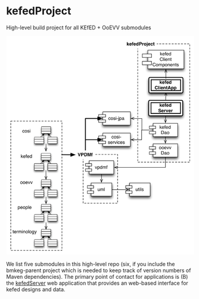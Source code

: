 kefedProject
============

High-level build project for all KEfED + OoEVV submodules

<img src="design/kefed.jpg" width="600px">

We list five submodules in this high-level repo (six, if you include the bmkeg-parent project 
which is needed to keep track of version numbers of Maven dependencies). 
The primary point of contact for applications is 
(B) the [kefedServer](https://github.com/BMKEG/kefedServer) web application 
that provides an web-based interface for kefed designs and data.
